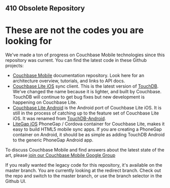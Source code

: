 ## 410 Obsolete Repository

# These are not the codes you are looking for

We've made a ton of progress on Couchbase Mobile technologies since this repository was current. You can find the latest code in these Github projects:

* [Couchbase Mobile](https://github.com/couchbase/mobile) documentation repository. Look here for an architecture overview, tutorials, and links to API docs.
* [Couchbase Lite iOS](https://github.com/couchbase/couchbase-lite-ios) sync client. This is the latest version of [TouchDB](https://github.com/couchbaselabs/TouchDB-iOS). We've changed the name because it is lighter, and built by Couchbase. TouchDB will continue to get bug fixes but new development is happening on Couchbase Lite.
* [Couchbase Lite Android](https://github.com/couchbase/couchbase-lite-android) is the Android port of Couchbase Lite iOS.  It is still in the process of catching up to the feature set of Couchbase Lite iOS.  It was renamed from [TouchDB-Android](https://github.com/couchbaselabs/TouchDB-Android).
* [LiteGap iOS](https://github.com/couchbaselabs/LiteGap) PhoneGap / Cordova container for Couchbase Lite, makes it easy to build HTML5 mobile sync apps. If you are creating a PhoneGap container on Android, it should be as simple as adding TouchDB Android to the generic PhoneGap Android app.

To discuss Couchbase Mobile and find answers about the latest state of the art, please [join our Couchbase Mobile Google Group](https://groups.google.com/forum/#!forum/mobile-couchbase)

If you really wanted the legacy code for this repository, it's available on the master branch. You are currently looking at the redirect branch. Check out the repo and switch to the master branch, or use the branch selector in the Github UI.

